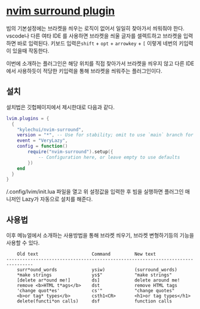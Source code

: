 # [ nvim surround plugin ](https://github.com/kylechui/nvim-surround)

빔의 기본설정에는 브라켓을 씌우는 로직이 없어서 일일히 찾아가서 씌워줘야 한다. 
vscode나 다른 여타 IDE 를 사용하면 브라켓을 씌울 글자를 셀렉트하고
브라켓을 입력하면 바로 입력된다. 키보드 입력은`shift` + `opt` + `arrowkey` + `[` 
이렇게 네번의 키입력이 있을때 작동한다.

이번에 소개하는 플러그인은 해당 위치를 직접 찾아가서 브라켓을 씌우지 않고
다른 IDE 에서 사용하듯이 적당한 키입력을 통해 브라켓을 씌워주는 플러그인이다.

## 설치
설치법은 깃헙페이지에서 제시한대로 다음과 같다.

```lua filename="init.lua"
lvim.plugins = {
  {
    "kylechui/nvim-surround",
    version = "*", -- Use for stability; omit to use `main` branch for the latest features
    event = "VeryLazy",
    config = function()
        require("nvim-surround").setup({
            -- Configuration here, or leave empty to use defaults
        })
    end
  }
}
```
/.config/lvim/init.lua 파일을 열고 위 설정값을 입력한 후 빔을 실행하면 플러그인 매니저인 Lazy가 자동으로 설치를 해준다.

## 사용법
이후 메뉴얼에서 소개하는 사용방법을 통해 브라켓 씌우기, 브라켓 변형하기등의 
기능을 사용할 수 있다.

```help
    Old text                    Command         New text
--------------------------------------------------------------------------------
    surr*ound_words             ysiw)           (surround_words)
    *make strings               ys$"            "make strings"
    [delete ar*ound me!]        ds]             delete around me!
    remove <b>HTML t*ags</b>    dst             remove HTML tags
    'change quot*es'            cs'"            "change quotes"
    <b>or tag* types</b>        csth1<CR>       <h1>or tag types</h1>
    delete(functi*on calls)     dsf             function calls
```



